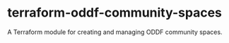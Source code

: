 # terraform-oddf-community-spaces
A Terraform module for creating and managing ODDF community spaces.
